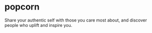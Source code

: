 # popcorn

Share your authentic self with those you care most about, and discover people who uplift and inspire you.
